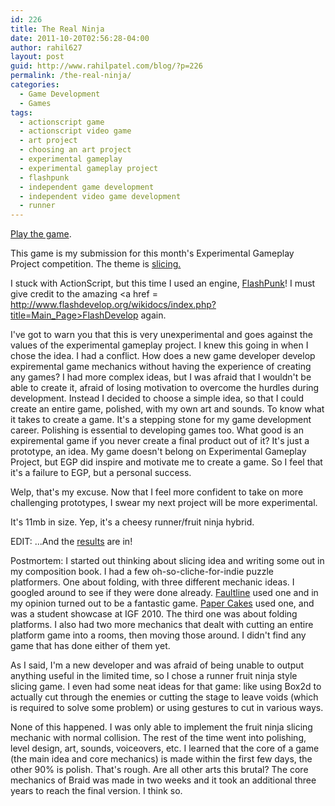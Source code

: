 ```yaml
---
id: 226
title: The Real Ninja
date: 2011-10-20T02:56:28-04:00
author: rahil627
layout: post
guid: http://www.rahilpatel.com/blog/?p=226
permalink: /the-real-ninja/
categories:
  - Game Development
  - Games
tags:
  - actionscript game
  - actionscript video game
  - art project
  - choosing an art project
  - experimental gameplay
  - experimental gameplay project
  - flashpunk
  - independent game development
  - independent video game development
  - runner
---
```

<a href="http://www.rahilpatel.com/the_real_ninja.html">Play the game</a>.

This game is my submission for this month's Experimental Gameplay Project competition. The theme is <a href = http://experimentalgameplay.com/blog/2011/10/october-2011-is-slicing/>slicing.</a>

I stuck with ActionScript, but this time I used an engine, <a href="http://flashpunk.net/" title="FlashPunk">FlashPunk</a>! I must give credit to the amazing <a href = http://www.flashdevelop.org/wikidocs/index.php?title=Main_Page>FlashDevelop</a> again.

I've got to warn you that this is very unexperimental and goes against the values of the experimental gameplay project. I knew this going in when I chose the idea. I had a conflict. How does a new game developer develop expiremental game mechanics without having the experience of creating any games? I had more complex ideas, but I was afraid that I wouldn't be able to create it, afraid of losing motivation to overcome the hurdles during development. Instead I decided to choose a simple idea, so that I could create an entire game, polished, with my own art and sounds. To know what it takes to create a game. It's a stepping stone for my game development career. Polishing is essential to developing games too. What good is an expiremental game if you never create a final product out of it? It's just a prototype, an idea. My game doesn't belong on Experimental Gameplay Project, but EGP did inspire and motivate me to create a game. So I feel that it's a failure to EGP, but a personal success.

Welp, that's my excuse. Now that I feel more confident to take on more challenging prototypes, I swear my next project will be more experimental.

It's 11mb in size. Yep, it's a cheesy runner/fruit ninja hybrid.

EDIT: ...And the <a href="http://experimentalgameplay.com/blog/2011/10/slicing-roundup/">results</a> are in!

Postmortem:
I started out thinking about slicing idea and writing some out in my composition book. I had a few oh-so-cliche-for-indie puzzle platformers. One about folding, with three different mechanic ideas. I googled around to see if they were done already. <a href="http://www.nitrome.com/games/faultline/">Faultline</a> used one and in my opinion turned out to be a fantastic game. <a href="http://www.gamesetwatch.com/2010/01/foldable_platformer_paper_cake.php">Paper Cakes</a> used one, and was a student showcase at IGF 2010. The third one was about folding platforms. I also had two more mechanics that dealt with cutting an entire platform game into a rooms, then moving those around. I didn't find any game that has done either of them yet.

As I said, I'm a new developer and was afraid of being unable to output anything useful in the limited time, so I chose a runner fruit ninja style slicing game. I even had some neat ideas for that game: like using Box2d to actually cut through the enemies or cutting the stage to leave voids (which is required to solve some problem) or using gestures to cut in various ways.

None of this happened. I was only able to implement the fruit ninja slicing mechanic with normal collision. The rest of the time went into polishing, level design, art, sounds, voiceovers, etc. I learned that the core of a game (the main idea and core mechanics) is made within the first few days, the other 90% is polish. That's rough. Are all other arts this brutal? The core mechanics of Braid was made in two weeks and it took an additional three years to reach the final version. I think so.
